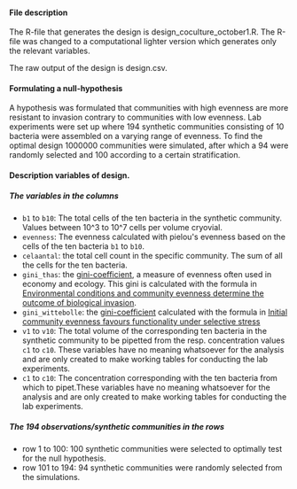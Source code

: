 #### File description

The R-file that generates the design is design_coculture_october1.R. The R-file was changed  to a computational lighter version which generates only the relevant variables.

The raw output of the design is design.csv.

#### Formulating a null-hypothesis

A hypothesis was formulated that communities with high evenness are more resistant to invasion contrary to communities with low evenness. Lab experiments were set up where 194 synthetic communities consisting of 10 bacteria were assembled on a varying range of evenness. To find the optimal design 1000000 communities were simulated, after which a 94 were randomly selected and 100 according to a certain stratification. 

#### Description variables of design.

##### The variables in the columns
* ```b1``` to ```b10```: The total cells of the ten bacteria in the synthetic community. Values between 10^3 to 10^7 cells per volume cryovial. 
* ```evenness```: The evenness calculated with pielou's evenness based on the cells of the ten bacteria ```b1``` to ```b10```. 
* ```celaantal```: the total cell count in the specific community. The sum of all the cells for the ten bacteria. 
* ```gini_thas```:  the [gini-coefficient](https://en.wikipedia.org/wiki/Gini_coefficient), a measure of evenness often used in economy and ecology. This gini is calculated with the formula in [Environmental conditions and community evenness determine the outcome of biological invasion](http://www.nature.com/ncomms/journal/v4/n1/full/ncomms2392.html).
* ```gini_wittebolle```: the [gini-coefficient](https://en.wikipedia.org/wiki/Gini_coefficient) calculated with the formula in [Initial community evenness favours functionality under selective stress](users.ugent.be/~wverstra/research/Labmet%20publicatie%20922%20Wittebolle%20...%20Nature%20458,%20623-626.pdf)
* ```v1``` to ```v10```: The total volume of the corresponding ten bacteria in the synthetic community to be pipetted from the resp. concentration values ```c1``` to ```c10```. These variables have no meaning whatsoever for the analysis and are only created to make working tables for conducting the lab experiments. 
* ```c1``` to ```c10```: The concentration corresponding with the ten bacteria from which to pipet.These variables have no meaning whatsoever for the analysis and are only created to make working tables for conducting the lab experiments.

##### The 194 observations/synthetic communities in the rows
* row 1 to 100: 100 synthetic communities were selected to optimally test for the null hypothesis. 
* row 101 to 194: 94 synthetic communities were randomly selected from the simulations. 